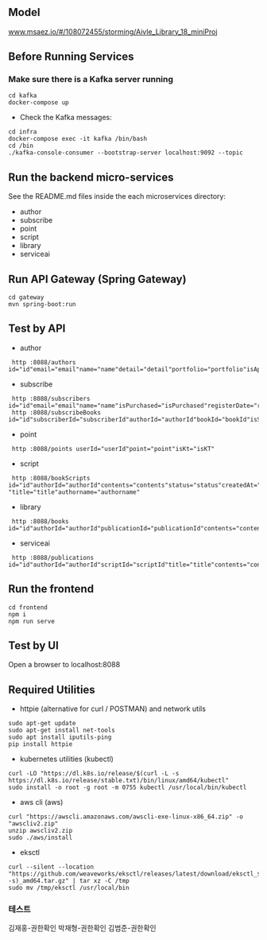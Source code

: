 # 

## Model
www.msaez.io/#/108072455/storming/Aivle_Library_18_miniProj

## Before Running Services
### Make sure there is a Kafka server running
```
cd kafka
docker-compose up
```
- Check the Kafka messages:
```
cd infra
docker-compose exec -it kafka /bin/bash
cd /bin
./kafka-console-consumer --bootstrap-server localhost:9092 --topic
```

## Run the backend micro-services
See the README.md files inside the each microservices directory:

- author
- subscribe
- point
- script
- library
- serviceai


## Run API Gateway (Spring Gateway)
```
cd gateway
mvn spring-boot:run
```

## Test by API
- author
```
 http :8088/authors id="id"email="email"name="name"detail="detail"portfolio="portfolio"isApprove="isApprove"
```
- subscribe
```
 http :8088/subscribers id="id"email="email"name="name"isPurchased="isPurchased"registerDate="registerDate"purchaseDate="PurchaseDate"notification="notification"isKt="isKT"
 http :8088/subscribeBooks id="id"subscriberId="subscriberId"authorId="authorId"bookId="bookId"isSubscribed="isSubscribed"status="status"subscriptionDate="subscriptionDate"subscriptionExpiredDate="subscriptionExpiredDate"title="title"
```
- point
```
 http :8088/points userId="userId"point="point"isKt="isKT"
```
- script
```
 http :8088/bookScripts id="id"authorId="authorId"contents="contents"status="status"createdAt="createdAt"updatedAt="updatedAt "title="title"authorname="authorname"
```
- library
```
 http :8088/books id="id"authorId="authorId"publicationId="publicationId"contents="contents"coverImageUrl="coverImageURL"plot="plot"views="views"status="status"category="category"subscriptionFee="subscriptionFee"plotUrl="plotURL"isBest="isBest"title="title"authorName="authorName"
```
- serviceai
```
 http :8088/publications id="id"authorId="authorId"scriptId="scriptId"title="title"contents="contents"coverImageUrl="coverImageURL"plot="plot"status="status"plotUrl="plotURL"category="category"subscriptionFee="subscriptionFee"authorname="authorname"
```


## Run the frontend
```
cd frontend
npm i
npm run serve
```

## Test by UI
Open a browser to localhost:8088

## Required Utilities

- httpie (alternative for curl / POSTMAN) and network utils
```
sudo apt-get update
sudo apt-get install net-tools
sudo apt install iputils-ping
pip install httpie
```

- kubernetes utilities (kubectl)
```
curl -LO "https://dl.k8s.io/release/$(curl -L -s https://dl.k8s.io/release/stable.txt)/bin/linux/amd64/kubectl"
sudo install -o root -g root -m 0755 kubectl /usr/local/bin/kubectl
```

- aws cli (aws)
```
curl "https://awscli.amazonaws.com/awscli-exe-linux-x86_64.zip" -o "awscliv2.zip"
unzip awscliv2.zip
sudo ./aws/install
```

- eksctl 
```
curl --silent --location "https://github.com/weaveworks/eksctl/releases/latest/download/eksctl_$(uname -s)_amd64.tar.gz" | tar xz -C /tmp
sudo mv /tmp/eksctl /usr/local/bin
```

### 테스트
김재홍-권한확인
박재형-권한확인
김범준-권한확인